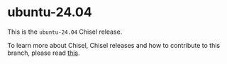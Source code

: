 # ubuntu-24.04

This is the `ubuntu-24.04` Chisel release.

To learn more about Chisel, Chisel releases and how to contribute to this
branch, please read
[this](https://github.com/canonical/chisel-releases/blob/main/README.md).
